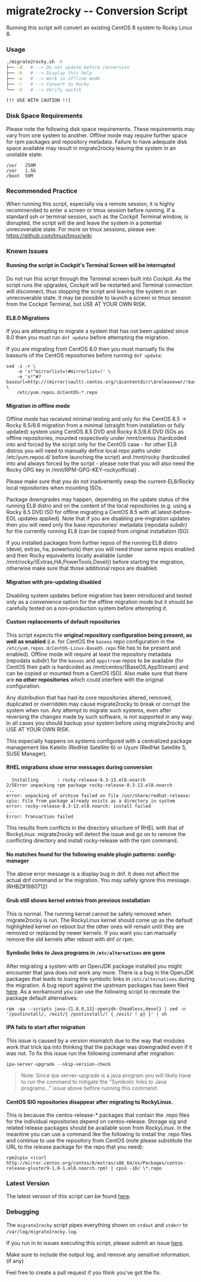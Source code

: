 migrate2rocky -- Conversion Script
===========

Running this script will convert an existing CentOS 8 system to Rocky Linux 8.

### Usage

```bash
./migrate2rocky.sh -h
├── -d   # --> Do not update before conversion
├── -h   # --> Display this help
├── -o   # --> Work in offline mode
├── -r   # --> Convert to Rocky
└── -V   # --> Verify switch

[!! USE WITH CAUTION !!]
```

### Disk Space Requirements

Please note the following disk space requirements.  These requirements may vary
from one system to another.  Offline mode may require further space for rpm
packages and repository metadata.  Failure to have adequate disk space available
may result in migrate2rocky leaving the system in an unstable state:

```
/usr   250M
/var   1.5G
/boot  50M
```

### Recommended Practice

When running this script, especially via a remote session, it is highly
recommended to enter a screen or tmux session before running.  If a standard
ssh or terminal session, such as the Cockpit Terminal window, is disrupted, the
script will die and leave the system in a potential unrecoverable state.  For
more on tmux sessions, please see:  https://github.com/tmux/tmux/wiki

### Known Issues

#### Running the script in Cockpit's Terminal Screen will be interrupted

Do not run this script through the Terminal screen built into Cockpit.  As the
script runs the upgrades, Cockpit will be restarted and Terminal connection will
disconnect, thus stopping the script and leaving the system in an unrecoverable
state.  It may be possible to launch a screen or tmux session from the Cockpit
Terminal, but USE AT YOUR OWN RISK.

#### EL8.0 Migrations

If you are attempting to migrate a system that has not been updated since 8.0
then you must run `dnf update` before attempting the migration.

If you are migrating from CentOS 8.0 then you must manually fix the baseurls of
the CentOS repositories before running `dnf update`:
```
sed -i -r \
    -e 's!^mirrorlist=!#mirrorlist=!' \
    -e 's!^#?baseurl=http://(mirror|vault).centos.org/\$contentdir/\$releasever/!baseurl=https://dl.rockylinux.org/vault/centos/8.5.2111/!i' \
    /etc/yum.repos.d/CentOS-*.repo
```

#### Migration in offline mode

Offline mode has received minimal testing and only for the CentOS 8.5 -> Rocky 8.5/8.6
migration from a minimal (straight from installation or fully updated) system using
CentOS 8.5 DVD and Rocky 8.5/8.6 DVD ISOs as offline repositories, mounted respectively
under /mnt/centos (hardcoded into and forced by the script only for the CentOS case - for other
EL8 distros you will need to manually define local repo paths under /etc/yum.repos.d/ before
launching the script) and /mnt/rocky (hardcoded into and always forced by the script - please
note that you will also need the Rocky GPG key in /mnt/RPM-GPG-KEY-rockyofficial) .

Please make sure that you do not inadvertently swap the current-EL8/Rocky local repositories
when mounting ISOs.

Package downgrades may happen, depending on the update status of the running EL8 distro and
on the content of the local repositories (e.g. using a Rocky 8.5 DVD ISO for offline
migrating a CentOS 8.5 with all latest-before-EOL updates applied).
Note that if you are disabling pre-migration updates then you will need only the base repositories'
metadata (repodata subdir) for the currently running EL8 (can be copied from original
installation ISO).

If you installed packages from further repos of the running EL8 distro (devel, extras, ha, powertools)
then you will need those same repos enabled and their Rocky equivalents locally available 
(under /mnt/rocky/{Extras,HA,PowerTools,Devel}) before starting the migration,
otherwise make sure that those additional repos are disabled.

#### Migration with pre-updating disabled

Disabling system updates before migration has been introduced and tested only as a convenience
option for the offline migration mode but it should be carefully tested on a non-production
system before attempting it.

#### Custom replacements of default repositories

This script expects the **original repository configuration being present, as
well as enabled** (i.e. for CentOS the `baseos` repo configuration in the
`/etc/yum.repos.d/CentOS-Linux-BaseOS.repo` file has to be present and enabled).
Offline mode will require at least the repository metadata (repodata subdir) for
the `baseos` and `appstream` repos to be available (for CentOS their path is
hardcoded as /mnt/centos/{BaseOS,AppStream} and can be copied or mounted from a
CentOS ISO).
Also make sure that there are **no other repositories** which could interfere
with the original configuration.

Any distribution that has had its core repositories altered, removed, duplicated
or overridden may cause migrate2rocky to break or corrupt the system when run.
Any attempt to migrate such systems, even after reversing the changes made by
such software, is not supported in any way. In all cases you should backup your
system before using migrate2rocky and USE AT YOUR OWN RISK.

This especially happens on systems configured with a centralized package
management like Katello (RedHat Satellite 6) or Uyuni (RedHat Satellite 5, SUSE
Manager).

#### RHEL migrations show error messages during conversion

```
  Installing       : rocky-release-8.3-13.el8.noarch                        2/5Error unpacking rpm package rocky-release-8.3-13.el8.noarch
...
error: unpacking of archive failed on file /usr/share/redhat-release: cpio: File from package already exists as a directory in system
error: rocky-release-8.3-13.el8.noarch: install failed
...
Error: Transaction failed
```

This results from conflicts in the directory structure of RHEL with that of
RockyLinux.  migrate2rocky will detect the issue and go on to remove the
conflicting directory and install rocky-release with the rpm command.

#### No matches found for the following enable plugin patterns: config-manager

The above error message is a display bug in dnf.  It does not affect the actual
dnf command or the migration.  You may safely ignore this message.
(RHBZ#1980712)

#### Grub still shows kernel entries from previous installation

This is normal.  The running kernel cannot be safely removed when migrate2rocky
is run.  The RockyLinux kernel should come up as the default highlighted kernel
on reboot but the other ones will remain until they are removed or replaced by
newer kernels.  If you want you can manually remove the old kernels after reboot
with dnf or rpm.

#### Symbolic links to Java programs in `/etc/alternatives` are gone

After migrating a system with an OpenJDK package installed you might encounter
that java does not work any more. There is a bug in the OpenJDK packages that
leads to losing the symbolic links in `/etc/alternatives` during the migration.
A bug report against the upstream packages has been filed
[here](https://bugzilla.redhat.com/show_bug.cgi?id=1976053).  As a workaround
you can use the following script to recreate the package default alternatives:
```
rpm -qa --scripts java-{1.8.0,11}-openjdk-{headless,devel} | sed -n '/postinstall/, /exit/{ /postinstall/! { /exit/ ! p} }' | sh
```

#### IPA fails to start after migration

This issue is caused by a version mismatch due to the way that modules work that
trick ipa into thinking that the package was downgraded even if it was not.  To
fix this issue run the following command after migration:
```
ipa-server-upgrade --skip-version-check
```
> Note: Since ipa-server-upgrade is a java program you will likely have to run
> the command to mitigate the "Symbolic links to Java programs..." issue above
> before running this command.

#### CentOS SIG repositories disappear after migrating to RockyLinux.

This is because the centos-release-* packages that contain the .repo files for
the individual repositories depend on centos-release.  Storage sig and related
release packages should be available soon from RockyLinux.  In the meantine you
can use a command like the following to install the .repo files and continue to
use the repository from CentOS (note please substitute the URL to the release
package for the repo that you need):
```
rpm2cpio <(curl http://mirror.centos.org/centos/8/extras/x86_64/os/Packages/centos-release-gluster9-1.0-1.el8.noarch.rpm) | cpio -iD/ \*.repo
```

### Latest Version

The latest version of this script can be found [here](https://github.com/rocky-linux/rocky-tools/).

### Debugging

The `migrate2rocky` script pipes everything shown on `stdout` and `stderr` to
`/var/log/migrate2rocky.log`.

If you run in to issues executing this script, please submit an issue
[here](https://github.com/rocky-linux/rocky-tools/issues).

Make sure to include the output log, and remove any sensitive information. (if
any)

Feel free to create a pull request if you think you've got the fix.
